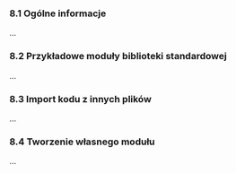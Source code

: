 ### 8.1 Ogólne informacje
...

### 8.2 Przykładowe moduły biblioteki standardowej
...

### 8.3 Import kodu z innych plików
...

### 8.4 Tworzenie własnego modułu
...

